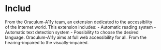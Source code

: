 # Includ
From the Oraculum-A11y team, an extension dedicated to the accessibility of the Internet world. This extension includes: - Automatic reading system - Automatic text detection system - Possibility to choose the desired language. Oraculum-A11y aims at full web accessibility for all. From the hearing-impaired to the visually-impaired.
